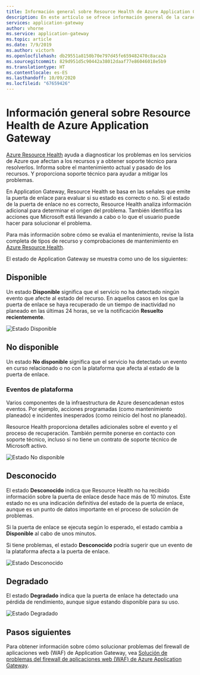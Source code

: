 ```yaml
---
title: Información general sobre Resource Health de Azure Application Gateway
description: En este artículo se ofrece información general de la característica Resource Health de Azure Application Gateway
services: application-gateway
author: vhorne
ms.service: application-gateway
ms.topic: article
ms.date: 7/9/2019
ms.author: victorh
ms.openlocfilehash: db29551a8150b70e797d45fe659482470c8aca2a
ms.sourcegitcommit: 829d951d5c90442a38012daaf77e86046018e5b9
ms.translationtype: HT
ms.contentlocale: es-ES
ms.lasthandoff: 10/09/2020
ms.locfileid: "67659426"
---
```

# <a name="azure-application-gateway-resource-health-overview"></a>Información general sobre Resource Health de Azure Application Gateway

[Azure Resource Health](../service-health/resource-health-overview.md) ayuda a diagnosticar los problemas en los servicios de Azure que afectan a los recursos y a obtener soporte técnico para resolverlos. Informa sobre el mantenimiento actual y pasado de los recursos. Y proporciona soporte técnico para ayudar a mitigar los problemas.

En Application Gateway, Resource Health se basa en las señales que emite la puerta de enlace para evaluar si su estado es correcto o no. Si el estado de la puerta de enlace no es correcto, Resource Health analiza información adicional para determinar el origen del problema. También identifica las acciones que Microsoft está llevando a cabo o lo que el usuario puede hacer para solucionar el problema.

Para más información sobre cómo se evalúa el mantenimiento, revise la lista completa de tipos de recurso y comprobaciones de mantenimiento en [Azure Resource Health](../service-health/resource-health-checks-resource-types.md#microsoftnetworkapplicationgateways).


El estado de Application Gateway se muestra como uno de los siguientes:

## <a name="available"></a>Disponible

Un estado **Disponible** significa que el servicio no ha detectado ningún evento que afecte al estado del recurso. En aquellos casos en los que la puerta de enlace se haya recuperado de un tiempo de inactividad no planeado en las últimas 24 horas, se ve la notificación **Resuelto recientemente**.

![Estado Disponible](media/resource-health-overview/available-full.png)

## <a name="unavailable"></a>No disponible

Un estado **No disponible** significa que el servicio ha detectado un evento en curso relacionado o no con la plataforma que afecta al estado de la puerta de enlace.

### <a name="platform-events"></a>Eventos de plataforma

Varios componentes de la infraestructura de Azure desencadenan estos eventos. Por ejemplo, acciones programadas (como mantenimiento planeado) e incidentes inesperados (como reinicio del host no planeado).

Resource Health proporciona detalles adicionales sobre el evento y el proceso de recuperación. También permite ponerse en contacto con soporte técnico, incluso si no tiene un contrato de soporte técnico de Microsoft activo.

![Estado No disponible](media/resource-health-overview/unavailable.png)

## <a name="unknown"></a>Desconocido

El estado **Desconocido** indica que Resource Health no ha recibido información sobre la puerta de enlace desde hace más de 10 minutos. Este estado no es una indicación definitiva del estado de la puerta de enlace, aunque es un punto de datos importante en el proceso de solución de problemas.

Si la puerta de enlace se ejecuta según lo esperado, el estado cambia a **Disponible** al cabo de unos minutos.

Si tiene problemas, el estado **Desconocido** podría sugerir que un evento de la plataforma afecta a la puerta de enlace.

![Estado Desconocido](media/resource-health-overview/unknown.png)

## <a name="degraded"></a>Degradado

El estado **Degradado** indica que la puerta de enlace ha detectado una pérdida de rendimiento, aunque sigue estando disponible para su uso.

![Estado Degradado](media/resource-health-overview/degraded.png)

## <a name="next-steps"></a>Pasos siguientes

Para obtener información sobre cómo solucionar problemas del firewall de aplicaciones web (WAF) de Application Gateway, vea [Solución de problemas del firewall de aplicaciones web (WAF) de Azure Application Gateway](web-application-firewall-troubleshoot.md).